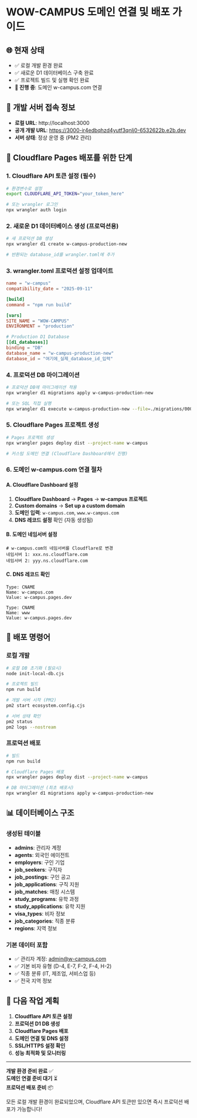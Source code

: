 # WOW-CAMPUS 도메인 연결 및 배포 가이드

## 🌐 현재 상태
- ✅ 로컬 개발 환경 완료 
- ✅ 새로운 D1 데이터베이스 구축 완료
- ✅ 프로젝트 빌드 및 실행 확인 완료
- **🔧 진행 중**: 도메인 w-campus.com 연결

## 📍 개발 서버 접속 정보
- **로컬 URL**: http://localhost:3000
- **공개 개발 URL**: https://3000-ir4edbqhzd4yutf3qnlj0-6532622b.e2b.dev
- **서버 상태**: 정상 운영 중 (PM2 관리)

## 🚀 Cloudflare Pages 배포를 위한 단계

### 1. Cloudflare API 토큰 설정 (필수)
```bash
# 환경변수로 설정
export CLOUDFLARE_API_TOKEN="your_token_here"

# 또는 wrangler 로그인
npx wrangler auth login
```

### 2. 새로운 D1 데이터베이스 생성 (프로덕션용)
```bash
# 새 프로덕션 DB 생성
npx wrangler d1 create w-campus-production-new

# 반환되는 database_id를 wrangler.toml에 추가
```

### 3. wrangler.toml 프로덕션 설정 업데이트
```toml
name = "w-campus"
compatibility_date = "2025-09-11"

[build]
command = "npm run build"

[vars]
SITE_NAME = "WOW-CAMPUS"
ENVIRONMENT = "production"

# Production D1 Database
[[d1_databases]]
binding = "DB"
database_name = "w-campus-production-new"
database_id = "여기에_실제_database_id_입력"
```

### 4. 프로덕션 DB 마이그레이션
```bash
# 프로덕션 DB에 마이그레이션 적용
npx wrangler d1 migrations apply w-campus-production-new

# 또는 SQL 직접 실행
npx wrangler d1 execute w-campus-production-new --file=./migrations/0001_fresh_start_schema.sql
```

### 5. Cloudflare Pages 프로젝트 생성
```bash
# Pages 프로젝트 생성
npx wrangler pages deploy dist --project-name w-campus

# 커스텀 도메인 연결 (Cloudflare Dashboard에서 진행)
```

### 6. 도메인 w-campus.com 연결 절차

#### A. Cloudflare Dashboard 설정
1. **Cloudflare Dashboard** → **Pages** → **w-campus 프로젝트**
2. **Custom domains** → **Set up a custom domain**
3. **도메인 입력**: `w-campus.com`, `www.w-campus.com`
4. **DNS 레코드 설정** 확인 (자동 생성됨)

#### B. 도메인 네임서버 설정
```
# w-campus.com의 네임서버를 Cloudflare로 변경
네임서버 1: xxx.ns.cloudflare.com
네임서버 2: yyy.ns.cloudflare.com
```

#### C. DNS 레코드 확인
```
Type: CNAME
Name: w-campus.com
Value: w-campus.pages.dev

Type: CNAME  
Name: www
Value: w-campus.pages.dev
```

## 🔧 배포 명령어

### 로컬 개발
```bash
# 로컬 DB 초기화 (필요시)
node init-local-db.cjs

# 프로젝트 빌드
npm run build

# 개발 서버 시작 (PM2)
pm2 start ecosystem.config.cjs

# 서버 상태 확인
pm2 status
pm2 logs --nostream
```

### 프로덕션 배포
```bash
# 빌드
npm run build

# Cloudflare Pages 배포
npx wrangler pages deploy dist --project-name w-campus

# DB 마이그레이션 (최초 배포시)
npx wrangler d1 migrations apply w-campus-production-new
```

## 📊 데이터베이스 구조

### 생성된 테이블
- **admins**: 관리자 계정
- **agents**: 외국인 에이전트
- **employers**: 구인 기업  
- **job_seekers**: 구직자
- **job_postings**: 구인 공고
- **job_applications**: 구직 지원
- **job_matches**: 매칭 시스템
- **study_programs**: 유학 과정
- **study_applications**: 유학 지원
- **visa_types**: 비자 정보
- **job_categories**: 직종 분류
- **regions**: 지역 정보

### 기본 데이터 포함
- ✅ 관리자 계정: admin@w-campus.com
- ✅ 기본 비자 유형 (D-4, E-7, F-2, F-4, H-2)
- ✅ 직종 분류 (IT, 제조업, 서비스업 등)
- ✅ 전국 지역 정보

## 🎯 다음 작업 계획

1. **Cloudflare API 토큰 설정**
2. **프로덕션 D1 DB 생성**  
3. **Cloudflare Pages 배포**
4. **도메인 연결 및 DNS 설정**
5. **SSL/HTTPS 설정 확인**
6. **성능 최적화 및 모니터링**

---

**개발 환경 준비 완료** ✅  
**도메인 연결 준비 대기** ⏳  
**프로덕션 배포 준비** 📦

모든 로컬 개발 환경이 완료되었으며, Cloudflare API 토큰만 있으면 즉시 프로덕션 배포가 가능합니다!
